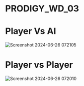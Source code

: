 # PRODIGY_WD_03
# Player Vs AI
![Screenshot 2024-06-26 072105](https://github.com/Rasagna24/PRODIGY_WD_03/assets/150986714/88f1bcc9-0bcc-4b8e-affe-5dfd3bfe9ec8)
# Player vs Player
![Screenshot 2024-06-26 072010](https://github.com/Rasagna24/PRODIGY_WD_03/assets/150986714/15f22a2d-c4c0-432c-a8e5-5a8e7e1346f6)
